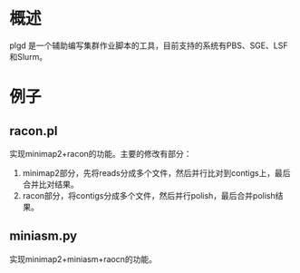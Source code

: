 # 概述
plgd 是一个辅助编写集群作业脚本的工具，目前支持的系统有PBS、SGE、LSF和Slurm。


# 例子
## racon.pl
实现minimap2+racon的功能。主要的修改有部分：
1. minimap2部分，先将reads分成多个文件，然后并行比对到contigs上，最后合并比对结果。
2. racon部分，将contigs分成多个文件，然后并行polish，最后合并polish结果。


## miniasm.py
实现minimap2+miniasm+raocn的功能。
